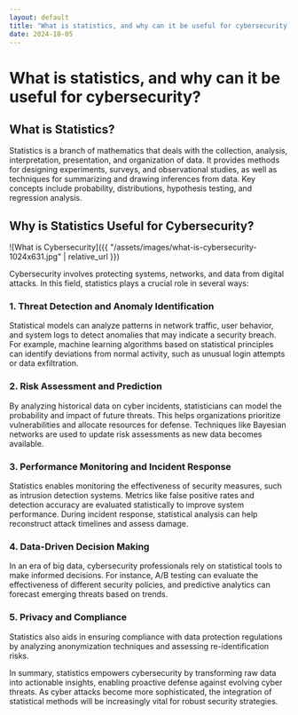 ```yaml
---
layout: default
title: "What is statistics, and why can it be useful for cybersecurity?"
date: 2024-10-05
---
```


# What is statistics, and why can it be useful for cybersecurity?

## What is Statistics?

Statistics is a branch of mathematics that deals with the collection, analysis, interpretation, presentation, and organization of data. It provides methods for designing experiments, surveys, and observational studies, as well as techniques for summarizing and drawing inferences from data. Key concepts include probability, distributions, hypothesis testing, and regression analysis.

## Why is Statistics Useful for Cybersecurity?

![What is Cybersecurity]({{ "/assets/images/what-is-cybersecurity-1024x631.jpg" | relative_url }})

Cybersecurity involves protecting systems, networks, and data from digital attacks. In this field, statistics plays a crucial role in several ways:

### 1. Threat Detection and Anomaly Identification
Statistical models can analyze patterns in network traffic, user behavior, and system logs to detect anomalies that may indicate a security breach. For example, machine learning algorithms based on statistical principles can identify deviations from normal activity, such as unusual login attempts or data exfiltration.

### 2. Risk Assessment and Prediction
By analyzing historical data on cyber incidents, statisticians can model the probability and impact of future threats. This helps organizations prioritize vulnerabilities and allocate resources for defense. Techniques like Bayesian networks are used to update risk assessments as new data becomes available.

### 3. Performance Monitoring and Incident Response
Statistics enables monitoring the effectiveness of security measures, such as intrusion detection systems. Metrics like false positive rates and detection accuracy are evaluated statistically to improve system performance. During incident response, statistical analysis can help reconstruct attack timelines and assess damage.

### 4. Data-Driven Decision Making
In an era of big data, cybersecurity professionals rely on statistical tools to make informed decisions. For instance, A/B testing can evaluate the effectiveness of different security policies, and predictive analytics can forecast emerging threats based on trends.

### 5. Privacy and Compliance
Statistics also aids in ensuring compliance with data protection regulations by analyzing anonymization techniques and assessing re-identification risks.

In summary, statistics empowers cybersecurity by transforming raw data into actionable insights, enabling proactive defense against evolving cyber threats. As cyber attacks become more sophisticated, the integration of statistical methods will be increasingly vital for robust security strategies.